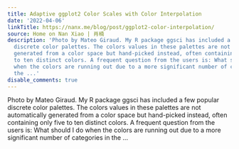 ```yaml
---
title: Adaptive ggplot2 Color Scales with Color Interpolation
date: '2022-04-06'
linkTitle: https://nanx.me/blog/post/ggplot2-color-interpolation/
source: Home on Nan Xiao | 肖楠
description: 'Photo by Mateo Giraud. My R package ggsci has included a few popular
  discrete color palettes. The colors values in these palettes are not automatically
  generated from a color space but hand-picked instead, often containing only five
  to ten distinct colors. A frequent question from the users is: What should I do
  when the colors are running out due to a more significant number of categories in
  the ...'
disable_comments: true
---
```

Photo by Mateo Giraud. My R package ggsci has included a few popular discrete color palettes. The colors values in these palettes are not automatically generated from a color space but hand-picked instead, often containing only five to ten distinct colors. A frequent question from the users is: What should I do when the colors are running out due to a more significant number of categories in the ...